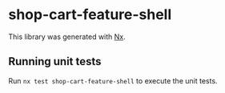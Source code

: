 # shop-cart-feature-shell

This library was generated with [Nx](https://nx.dev).

## Running unit tests

Run `nx test shop-cart-feature-shell` to execute the unit tests.
